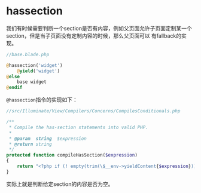 # hassection

我们有时候需要判断一个section是否有内容，例如父页面允许子页面定制某一个section，但是当子页面没有定制内容的时候，那么父页面可以
有fallback的实现。

```php
//base.blade.php

@hassection('widget')
    @yield('widget')
@else
    base widget
@endif
```

`@hassection`指令的实现如下：


```php
//src/Illuminate/View/Compilers/Concerns/CompilesConditionals.php

/**
 * Compile the has-section statements into valid PHP.
 *
 * @param  string  $expression
 * @return string
 */
protected function compileHasSection($expression)
{
    return "<?php if (! empty(trim(\$__env->yieldContent{$expression}))): ?>";
}
```

实际上就是判断给定section的内容是否为空。